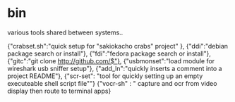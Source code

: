 # bin
various tools shared between systems..

{"crabset.sh":"quick setup for "sakiokacho crabs" project" },
{"ddi":"debian package search or install"},
{"fdi":"fedora package search or install"},
{"gitc":"git clone http://github.com/$"},
{"usbmonset":"load module for wireshark usb sniffer setup"},
{"add_ln":"quickly inserts a comment into a project README"},
{"scr-set": "tool for quickly setting up an empty executeable shell
script file""}
{"vocr-sh" : " capture and ocr from video display then route to terminal apps}

